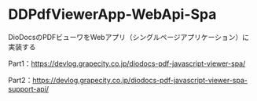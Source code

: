 # DDPdfViewerApp-WebApi-Spa
 DioDocsのPDFビューワをWebアプリ（シングルページアプリケーション）に実装する

Part1：https://devlog.grapecity.co.jp/diodocs-pdf-javascript-viewer-spa/

Part2：https://devlog.grapecity.co.jp/diodocs-pdf-javascript-viewer-spa-support-api/
